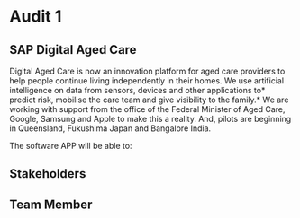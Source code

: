 # Audit 1

## SAP Digital Aged Care

Digital Aged Care is now an innovation platform for aged care providers to help people continue living independently in their homes. We use artificial intelligence on data from sensors, devices and other applications to* predict risk, mobilise the care team and give visibility to the family.*
We are working with support from the office of the Federal Minister of Aged Care, Google, Samsung and Apple to make this a reality. And, pilots are beginning in Queensland, Fukushima Japan and Bangalore India.

The software APP will be able to:



## Stakeholders


## Team Member

